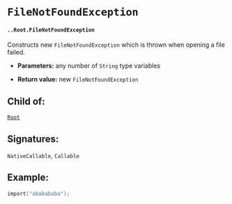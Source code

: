 # `FileNotFoundException`

#### `..Root.FileNotFoundException`

Constructs new `FileNotFoundException` which is thrown when opening a file failed.

* **Parameters:** any number of `String` type variables

* **Return value:** new `FileNotFoundException`

## Child of:

[`Root`](docs..Root.md)

## Signatures:

`NativeCallable`, `Callable`

## Example:

```c
import("ababababa");
```
